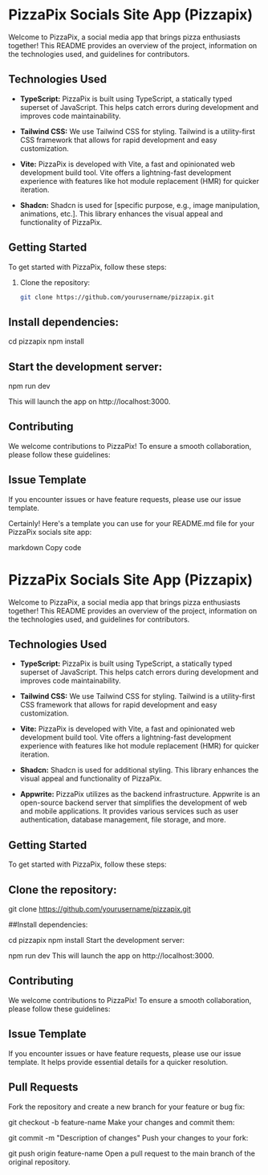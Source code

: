 # PizzaPix Socials Site App (Pizzapix)

Welcome to PizzaPix, a social media app that brings pizza enthusiasts together! This README provides an overview of the project, information on the technologies used, and guidelines for contributors.

## Technologies Used

- **TypeScript:** PizzaPix is built using TypeScript, a statically typed superset of JavaScript. This helps catch errors during development and improves code maintainability.

- **Tailwind CSS:** We use Tailwind CSS for styling. Tailwind is a utility-first CSS framework that allows for rapid development and easy customization.

- **Vite:** PizzaPix is developed with Vite, a fast and opinionated web development build tool. Vite offers a lightning-fast development experience with features like hot module replacement (HMR) for quicker iteration.

- **Shadcn:** Shadcn is used for [specific purpose, e.g., image manipulation, animations, etc.]. This library enhances the visual appeal and functionality of PizzaPix.

## Getting Started

To get started with PizzaPix, follow these steps:

1. Clone the repository:

   ```bash
   git clone https://github.com/yourusername/pizzapix.git


## Install dependencies:

cd pizzapix
npm install

## Start the development server:

npm run dev

This will launch the app on http://localhost:3000.

## Contributing
We welcome contributions to PizzaPix! To ensure a smooth collaboration, please follow these guidelines:

## Issue Template
If you encounter issues or have feature requests, please use our issue template.


Certainly! Here's a template you can use for your README.md file for your PizzaPix socials site app:

markdown
Copy code
# PizzaPix Socials Site App (Pizzapix)

Welcome to PizzaPix, a social media app that brings pizza enthusiasts together! This README provides an overview of the project, information on the technologies used, and guidelines for contributors.

## Technologies Used

- **TypeScript:** PizzaPix is built using TypeScript, a statically typed superset of JavaScript. This helps catch errors during development and improves code maintainability.

- **Tailwind CSS:** We use Tailwind CSS for styling. Tailwind is a utility-first CSS framework that allows for rapid development and easy customization.

- **Vite:** PizzaPix is developed with Vite, a fast and opinionated web development build tool. Vite offers a lightning-fast development experience with features like hot module replacement (HMR) for quicker iteration.

- **Shadcn:** Shadcn is used for additional styling. This library enhances the visual appeal and functionality of PizzaPix.

- **Appwrite:** PizzaPix utilizes as the backend infrastructure. Appwrite is an open-source backend server that simplifies the development of web and mobile applications. It provides various services such as user authentication, database management, file storage, and more.

## Getting Started

To get started with PizzaPix, follow these steps:

## Clone the repository:

   git clone https://github.com/yourusername/pizzapix.git

##Install dependencies:

cd pizzapix
npm install
Start the development server:

npm run dev
This will launch the app on http://localhost:3000.

## Contributing
We welcome contributions to PizzaPix! To ensure a smooth collaboration, please follow these guidelines:

## Issue Template
If you encounter issues or have feature requests, please use our issue template. It helps provide essential details for a quicker resolution.

## Pull Requests
Fork the repository and create a new branch for your feature or bug fix:

git checkout -b feature-name
Make your changes and commit them:

git commit -m "Description of changes"
Push your changes to your fork:

git push origin feature-name
Open a pull request to the main branch of the original repository.